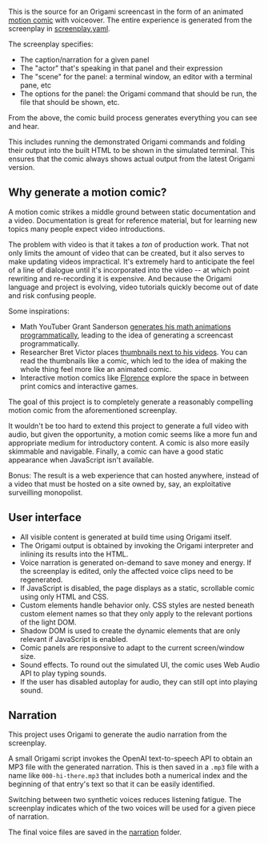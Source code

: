 This is the source for an Origami screencast in the form of an animated [motion comic](https://en.wikipedia.org/wiki/Motion_comic) with voiceover. The entire experience is generated from the screenplay in [screenplay.yaml](screenplay.yaml).

The screenplay specifies:

- The caption/narration for a given panel
- The "actor" that's speaking in that panel and their expression
- The "scene" for the panel: a terminal window, an editor with a terminal pane, etc
- The options for the panel: the Origami command that should be run, the file that should be shown, etc.

From the above, the comic build process generates everything you can see and hear.

This includes running the demonstrated Origami commands and folding their output into the built HTML to be shown in the simulated terminal. This ensures that the comic always shows actual output from the latest Origami version.

## Why generate a motion comic?

A motion comic strikes a middle ground between static documentation and a video. Documentation is great for reference material, but for learning new topics many people expect video introductions.

The problem with video is that it takes a _ton_ of production work. That not only limits the amount of video that can be created, but it also serves to make updating videos impractical. It's extremely hard to anticipate the feel of a line of dialogue until it's incorporated into the video -- at which point rewriting and re-recording it is expensive. And because the Origami language and project is evolving, video tutorials quickly become out of date and risk confusing people.

Some inspirations:

- Math YouTuber Grant Sanderson [generates his math animations programmatically](https://www.3blue1brown.com/lessons/manim-demo), leading to the idea of generating a screencast programmatically.
- Researcher Bret Victor places [thumbnails next to his videos](https://dynamicland.org/2024/Intro/). You can read the thumbnails like a comic, which led to the idea of making the whole thing feel more like an animated comic.
- Interactive motion comics like [Florence](https://annapurnainteractive.com/en/games/florence) explore the space in between print comics and interactive games.

The goal of this project is to completely generate a reasonably compelling motion comic from the aforementioned screenplay.

It wouldn't be too hard to extend this project to generate a full video with audio, but given the opportunity, a motion comic seems like a more fun and appropriate medium for introductory content. A comic is also more easily skimmable and navigable. Finally, a comic can have a good static appearance when JavaScript isn't available.

Bonus: The result is a web experience that can hosted anywhere, instead of a video that must be hosted on a site owned by, say, an exploitative surveilling monopolist.

## User interface

- All visible content is generated at build time using Origami itself.
- The Origami output is obtained by invoking the Origami interpreter and inlining its results into the HTML.
- Voice narration is generated on-demand to save money and energy. If the screenplay is edited, only the affected voice clips need to be regenerated.
- If JavaScript is disabled, the page displays as a static, scrollable comic using only HTML and CSS.
- Custom elements handle behavior only. CSS styles are nested beneath custom element names so that they only apply to the relevant portions of the light DOM.
- Shadow DOM is used to create the dynamic elements that are only relevant if JavaScript is enabled.
- Comic panels are responsive to adapt to the current screen/window size.
- Sound effects. To round out the simulated UI, the comic uses Web Audio API to play typing sounds.
- If the user has disabled autoplay for audio, they can still opt into playing sound.

## Narration

This project uses Origami to generate the audio narration from the screenplay.

A small Origami script invokes the OpenAI text-to-speech API to obtain an MP3 file with the generated narration. This is then saved in a `.mp3` file with a name like `000-hi-there.mp3` that includes both a numerical index and the beginning of that entry's text so that it can be easily identified.

Switching between two synthetic voices reduces listening fatigue. The screenplay indicates which of the two voices will be used for a given piece of narration.

The final voice files are saved in the [narration](narration) folder.
